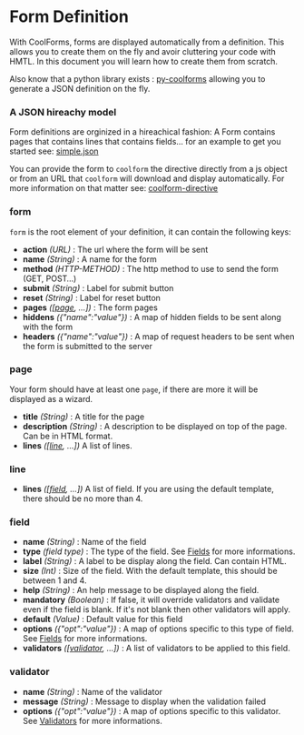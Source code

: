 Form Definition
===============

With CoolForms, forms are displayed automatically from a definition. This allows you to create them on the fly and avoir cluttering your code with HMTL. In this document you will learn how to create them from scratch.

Also know that a python library exists : [py-coolforms](http://fdelbos.github.io/py-coolforms/) allowing you to generate a JSON definition on the fly.

### A JSON hireachy model

Form definitions are orginized in a hireachical fashion: A Form contains pages that contains lines that contains fields… for an example to get you started see: [simple.json](static/simple.json)

You can provide the form to `coolform` the directive directly from a js object or from an URL that `coolform` will download and display automatically. For more information on that matter see: [coolform-directive](coolform-directive)

### form
`form` is the root element of your definition, it can contain the following keys:

* **action** *(URL)* : The url where the form will be sent
* **name** *(String)* : A name for the form
* **method** *(HTTP-METHOD)* : The http method to use to send the form (GET, POST…)
* **submit** *(String)* : Label for submit button
* **reset** *(String)* : Label for reset button
* **pages** *([[page](#page), …])* : The form pages
* **hiddens** *({"name":"value"})* : A map of hidden fields to be sent along with the form
* **headers** *({"name":"value"})* : A map of request headers to be sent when the form is submitted to the server

### page
Your form should have at least one `page`, if there are more it will be displayed as a wizard.

* **title** *(String)* : A title for the page
* **description** *(String)* : A description to be displayed on top of the page. Can be in HTML format.
* **lines** *([[line](#line), …])* A list of lines.

### line
* **lines** *([[field](#field), …])* A list of field. If you are using the default template, there should be no more than 4.

### field
* **name** *(String)* : Name of the field
* **type** *(field type)* : The type of the field. See [Fields](#) for more informations.
* **label** *(String)* : A label to be display along the field. Can contain HTML.
* **size** *(Int)* : Size of the field. With the default template, this should be between 1 and 4.
* **help** *(String)* : An help message to be displayed along the field.
* **mandatory** *(Boolean)* : If false, it will override validators and validate even if the field is blank. If it's not blank then other validators will apply.
* **default** *(Value)* : Default value for this field
* **options** *({"opt":"value"})* : A map of options specific to this type of field. See [Fields](#) for more informations.
* **validators** *([[validator](#validator), …])* : A list of validators to be applied to this field.

### validator
* **name** *(String)* : Name of the validator
* **message** *(String)* : Message to display when the validation failed
* **options** *({"opt":"value"})* : A map of options specific to this validator. See [Validators](#) for more informations.


